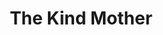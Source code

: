 ---
ep: 077
title: "The Kind Mother"
imglink: "https://live.staticflickr.com/65535/50983023157_cc5a66a4be_o.jpg"
thumbnail: "https://live.staticflickr.com/65535/50983023157_ba471d7b30_q.jpg"
alt: "In the foreground is a cassette tape being held in a hand, and in the backgound is a friendly looking woman with curly hair. "
name: "Oddly Specific"
---